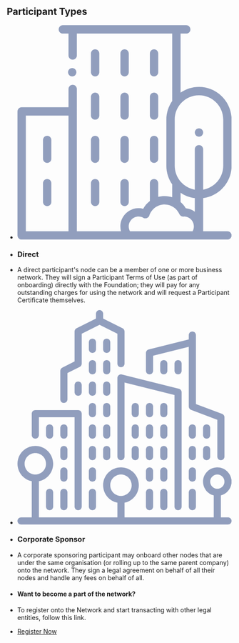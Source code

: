 ## Participant Types

<!-- Generator: Adobe Illustrator 19.0.0, SVG Export Plug-In . SVG Version: 6.00 Build 0)  -->

-   <svg version="1.1" id="Layer_1" xmlns="http://www.w3.org/2000/svg" xmlnsXlink="http://www.w3.org/1999/xlink" x="0px" y="0px"
    	 viewBox="-3738 2800.29 70 70" enable-background="new -3738 2800.29 70 70" xmlSpace="preserve">
    <g id="XMLID_1992_">
    <g id="XMLID_605_">
    <path id="XMLID_606_" fill="#919EBD" d="M-3712.616,2817.015c0.755,0,1.367-0.612,1.367-1.367v-6.106
    			c0-0.755-0.612-1.367-1.367-1.367c-0.755,0-1.367,0.612-1.367,1.367v6.107
    			C-3713.983,2816.403-3713.371,2817.015-3712.616,2817.015z"/>
    <path id="XMLID_639_" fill="#919EBD" d="M-3702.983,2817.015c0.755,0,1.367-0.612,1.367-1.367v-6.106
    			c0-0.755-0.612-1.367-1.367-1.367s-1.367,0.612-1.367,1.367v6.107C-3704.35,2816.403-3703.738,2817.015-3702.983,2817.015z"/>
    <path id="XMLID_640_" fill="#919EBD" d="M-3693.349,2817.015c0.755,0,1.367-0.612,1.367-1.367v-6.106
    			c0-0.755-0.612-1.367-1.367-1.367c-0.755,0-1.367,0.612-1.367,1.367v6.107
    			C-3694.717,2816.403-3694.104,2817.015-3693.349,2817.015z"/>
    <path id="XMLID_641_" fill="#919EBD" d="M-3713.983,2829.764c0,0.755,0.612,1.367,1.367,1.367c0.755,0,1.367-0.612,1.367-1.367
    			v-6.107c0-0.755-0.612-1.367-1.367-1.367c-0.755,0-1.367,0.612-1.367,1.367V2829.764z"/>
    <path id="XMLID_642_" fill="#919EBD" d="M-3704.35,2829.764c0,0.755,0.612,1.367,1.367,1.367s1.367-0.612,1.367-1.367v-6.107
    			c0-0.755-0.612-1.367-1.367-1.367s-1.367,0.612-1.367,1.367V2829.764L-3704.35,2829.764z"/>
    <path id="XMLID_758_" fill="#919EBD" d="M-3694.717,2829.764c0,0.755,0.612,1.367,1.367,1.367c0.755,0,1.367-0.612,1.367-1.367
    			v-6.107c0-0.755-0.612-1.367-1.367-1.367c-0.755,0-1.367,0.612-1.367,1.367V2829.764z"/>
    <path id="XMLID_1086_" fill="#919EBD" d="M-3713.983,2843.88c0,0.755,0.612,1.367,1.367,1.367c0.755,0,1.367-0.612,1.367-1.367
    			v-6.107c0-0.755-0.612-1.367-1.367-1.367c-0.755,0-1.367,0.612-1.367,1.367V2843.88z"/>
    <path id="XMLID_1087_" fill="#919EBD" d="M-3704.35,2843.88c0,0.755,0.612,1.367,1.367,1.367s1.367-0.612,1.367-1.367v-6.107
    			c0-0.755-0.612-1.367-1.367-1.367s-1.367,0.612-1.367,1.367V2843.88L-3704.35,2843.88z"/>
    <path id="XMLID_1377_" fill="#919EBD" d="M-3694.717,2843.88c0,0.755,0.612,1.367,1.367,1.367c0.755,0,1.367-0.612,1.367-1.367
    			v-6.107c0-0.755-0.612-1.367-1.367-1.367c-0.755,0-1.367,0.612-1.367,1.367V2843.88z"/>
    <path id="XMLID_1693_" fill="#919EBD" d="M-3728.293,2836.406c-0.755,0-1.367,0.612-1.367,1.367v6.107
    			c0,0.755,0.612,1.367,1.367,1.367s1.367-0.612,1.367-1.367v-6.107C-3726.926,2837.018-3727.538,2836.406-3728.293,2836.406z"/>
    <path id="XMLID_1708_" fill="#919EBD" d="M-3728.293,2850.522c-0.755,0-1.367,0.612-1.367,1.367v6.107
    			c0,0.755,0.612,1.367,1.367,1.367s1.367-0.612,1.367-1.367v-6.107C-3726.926,2851.134-3727.538,2850.522-3728.293,2850.522z"/>
    <path id="XMLID_1712_" fill="#919EBD" d="M-3713.983,2857.996c0,0.755,0.612,1.367,1.367,1.367c0.755,0,1.367-0.612,1.367-1.367
    			v-6.107c0-0.755-0.612-1.367-1.367-1.367c-0.755,0-1.367,0.612-1.367,1.367V2857.996z"/>
    <path id="XMLID_1713_" fill="#919EBD" d="M-3704.35,2857.996c0,0.755,0.612,1.367,1.367,1.367s1.367-0.612,1.367-1.367v-6.107
    			c0-0.755-0.612-1.367-1.367-1.367s-1.367,0.612-1.367,1.367V2857.996L-3704.35,2857.996z"/>
    <path id="XMLID_1717_" fill="#919EBD" d="M-3678.664,2836.683c0.36,0,0.712-0.146,0.967-0.401s0.401-0.607,0.401-0.967
    			c0-0.361-0.146-0.712-0.401-0.967c-0.254-0.254-0.606-0.401-0.967-0.401c-0.36,0-0.712,0.146-0.967,0.401
    			c-0.254,0.254-0.401,0.607-0.401,0.967c0,0.359,0.146,0.712,0.401,0.967S-3679.024,2836.683-3678.664,2836.683z"/>
    <path id="XMLID_1755_" fill="#919EBD" d="M-3668,2846.183v-15.076c0-5.88-4.784-10.664-10.664-10.664
    			c-2.23,0-4.302,0.689-6.016,1.865v-19.283h1.846c0.755,0,1.367-0.612,1.367-1.367s-0.612-1.367-1.367-1.367h-3.213h-33.906h-3.213
    			c-0.755,0-1.367,0.612-1.367,1.367s0.612,1.367,1.367,1.367h1.846v7.155c0,0.755,0.612,1.367,1.367,1.367s1.367-0.612,1.367-1.367
    			v-7.155h31.172v21.738c0,0.079,0.008,0.155,0.021,0.23c-1.217,1.733-1.935,3.841-1.935,6.115v15.076
    			c0,2.261,0.709,4.358,1.914,6.085v4.197c-0.787-0.257-1.62-0.394-2.476-0.394c-0.72,0-1.421,0.096-2.092,0.277v-4.459
    			c0-0.755-0.612-1.367-1.367-1.367c-0.755,0-1.367,0.612-1.367,1.367v5.799c-0.892,0.675-1.644,1.537-2.192,2.543
    			c-0.492-0.129-1-0.196-1.511-0.196c-3.279,0-5.947,2.668-5.947,5.947c0,0.534,0.073,1.063,0.213,1.572h-14.432v-46.439
    			c0-0.755-0.612-1.367-1.367-1.367s-1.367,0.612-1.367,1.367v5.97h-15.312c-0.755,0-1.367,0.612-1.367,1.367v40.469
    			c0,0.755,0.612,1.367,1.367,1.367h67.266c0.755,0,1.367-0.612,1.367-1.367s-0.612-1.367-1.367-1.367h-7.93v-10.799
    			C-3672.06,2856.083-3668,2851.6-3668,2846.183z M-3735.266,2829.821h13.945v37.734h-13.945V2829.821z M-3678.664,2823.177
    			c4.372,0,7.93,3.557,7.93,7.93v15.076c0,3.906-2.84,7.159-6.562,7.809v-13.208c0-0.755-0.612-1.367-1.367-1.367
    			s-1.367,0.612-1.367,1.367v13.208c-3.723-0.65-6.562-3.903-6.562-7.809v-15.076
    			C-3686.594,2826.735-3683.036,2823.177-3678.664,2823.177z M-3684.68,2854.983c1.357,0.931,2.94,1.554,4.648,1.774v4.432
    			c-0.839-0.616-1.844-1.02-2.936-1.125c-0.456-0.788-1.038-1.481-1.712-2.061V2854.983z M-3686.047,2867.556h-15.174
    			c-0.268-0.477-0.412-1.019-0.412-1.572c0-1.771,1.441-3.213,3.213-3.213c0.549,0,1.09,0.141,1.566,0.408
    			c0.356,0.199,0.783,0.229,1.163,0.082c0.38-0.147,0.675-0.458,0.803-0.845c0.714-2.159,2.722-3.61,4.997-3.61
    			c2.09,0,3.983,1.238,4.823,3.155c0.23,0.524,0.761,0.849,1.334,0.816c0.063-0.004,0.126-0.006,0.189-0.006
    			c1.771,0,3.213,1.441,3.213,3.213c0,0.553-0.144,1.095-0.412,1.572H-3686.047z"/>
    <path id="XMLID_1787_" fill="#919EBD" d="M-3720.108,2817.015c0.36,0,0.712-0.145,0.967-0.401
    			c0.254-0.254,0.401-0.607,0.401-0.967s-0.146-0.711-0.401-0.967c-0.254-0.254-0.607-0.401-0.967-0.401s-0.712,0.146-0.967,0.401
    			c-0.254,0.254-0.401,0.607-0.401,0.967s0.146,0.712,0.401,0.967C-3720.82,2816.87-3720.467,2817.015-3720.108,2817.015z"/>
    </g>
    </g>
    </svg>

-   ### Direct

-   A direct participant's node can be a member of one or more business network. They will sign a Participant Terms of Use (as part of onboarding) directly with the Foundation; they will pay for any outstanding charges for using the network and will request a Participant Certificate themselves.

<!-- Generator: Adobe Illustrator 19.0.0, SVG Export Plug-In . SVG Version: 6.00 Build 0)  -->

-   <svg version="1.1" id="Layer_1" xmlns="http://www.w3.org/2000/svg" xmlnsXlink="http://www.w3.org/1999/xlink" x="0px" y="0px"
    	 viewBox="-3745.5 2792.79 85 85" enable-background="new -3745.5 2792.79 85 85" xmlSpace="preserve">
    <g>
    <g>
    <g>
    <path fill="#919EBD" d="M-3691.667,2848.04c0-0.782-0.635-1.417-1.417-1.417s-1.417,0.635-1.417,1.417v2.833
    				c0,0.782,0.635,1.417,1.417,1.417s1.417-0.635,1.417-1.417V2848.04z"/>
    <path fill="#919EBD" d="M-3693.083,2863.624c-0.782,0-1.417,0.635-1.417,1.417v5.667c0,0.782,0.635,1.417,1.417,1.417
    				c0.782,0,1.417-0.635,1.417-1.417v-5.667C-3691.667,2864.258-3692.301,2863.624-3693.083,2863.624z"/>
    <path fill="#919EBD" d="M-3686,2831.04c0-0.782-0.635-1.417-1.417-1.417c-0.782,0-1.417,0.635-1.417,1.417v2.833
    				c0,0.782,0.635,1.417,1.417,1.417c0.782,0,1.417-0.635,1.417-1.417V2831.04z"/>
    <path fill="#919EBD" d="M-3691.667,2839.54c0-0.782-0.635-1.417-1.417-1.417s-1.417,0.635-1.417,1.417v2.833
    				c0,0.782,0.635,1.417,1.417,1.417s1.417-0.635,1.417-1.417V2839.54z"/>
    <path fill="#919EBD" d="M-3691.667,2856.54c0-0.782-0.635-1.417-1.417-1.417s-1.417,0.635-1.417,1.417v2.833
    				c0,0.782,0.635,1.417,1.417,1.417c0.782,0,1.417-0.635,1.417-1.417L-3691.667,2856.54L-3691.667,2856.54z"/>
    <path fill="#919EBD" d="M-3686,2839.54c0-0.782-0.635-1.417-1.417-1.417c-0.782,0-1.417,0.635-1.417,1.417v2.833
    				c0,0.782,0.635,1.417,1.417,1.417c0.782,0,1.417-0.635,1.417-1.417V2839.54z"/>
    <path fill="#919EBD" d="M-3697.333,2831.04c0-0.782-0.635-1.417-1.417-1.417s-1.417,0.635-1.417,1.417v2.833
    				c0,0.782,0.635,1.417,1.417,1.417s1.417-0.635,1.417-1.417V2831.04z"/>
    <path fill="#919EBD" d="M-3691.667,2831.04c0-0.782-0.635-1.417-1.417-1.417s-1.417,0.635-1.417,1.417v2.833
    				c0,0.782,0.635,1.417,1.417,1.417s1.417-0.635,1.417-1.417V2831.04z"/>
    <path fill="#919EBD" d="M-3686,2816.874v-2.833c0-0.782-0.635-1.417-1.417-1.417c-0.782,0-1.417,0.635-1.417,1.417v2.833
    				c0,0.782,0.635,1.417,1.417,1.417C-3686.635,2818.29-3686,2817.655-3686,2816.874z"/>
    <path fill="#919EBD" d="M-3697.333,2839.54c0-0.782-0.635-1.417-1.417-1.417s-1.417,0.635-1.417,1.417v2.833
    				c0,0.782,0.635,1.417,1.417,1.417s1.417-0.635,1.417-1.417V2839.54z"/>
    <path fill="#919EBD" d="M-3680.333,2814.04c0-0.782-0.635-1.417-1.417-1.417s-1.417,0.635-1.417,1.417v2.833
    				c0,0.782,0.635,1.417,1.417,1.417s1.417-0.635,1.417-1.417V2814.04z"/>
    <path fill="#919EBD" d="M-3698.75,2846.624c-0.782,0-1.417,0.635-1.417,1.417v2.833c0,0.782,0.635,1.417,1.417,1.417
    				s1.417-0.635,1.417-1.417v-2.833C-3697.333,2847.258-3697.968,2846.624-3698.75,2846.624z"/>
    <path fill="#919EBD" d="M-3674.667,2856.54c0-0.782-0.635-1.417-1.417-1.417s-1.417,0.635-1.417,1.417v2.833
    				c0,0.782,0.635,1.417,1.417,1.417c0.782,0,1.417-0.635,1.417-1.417L-3674.667,2856.54L-3674.667,2856.54z"/>
    <path fill="#919EBD" d="M-3676.083,2863.624c-0.782,0-1.417,0.635-1.417,1.417v5.667c0,0.782,0.635,1.417,1.417,1.417
    				c0.782,0,1.417-0.635,1.417-1.417v-5.667C-3674.667,2864.258-3675.301,2863.624-3676.083,2863.624z"/>
    <path fill="#919EBD" d="M-3670.417,2846.624c-0.782,0-1.417,0.635-1.417,1.417v2.833c0,0.782,0.635,1.417,1.417,1.417
    				c0.782,0,1.417-0.635,1.417-1.417v-2.833C-3669,2847.258-3669.635,2846.624-3670.417,2846.624z"/>
    <path fill="#919EBD" d="M-3693.083,2818.29c0.782,0,1.417-0.635,1.417-1.417v-5.977l14.167-3.542v23.685
    				c0,0.591,0.367,1.119,0.919,1.327l10.414,3.905v14.602c0,0.782,0.635,1.417,1.417,1.417s1.417-0.635,1.417-1.417v-15.583
    				c0-0.591-0.367-1.119-0.919-1.327l-10.414-3.905v-27.352c0-0.782-0.635-1.417-1.417-1.417c-0.782,0-1.417,0.635-1.417,1.417
    				v1.727l-15.927,3.982c-0.63,0.157-1.073,0.724-1.073,1.374v7.083C-3694.5,2817.655-3693.865,2818.29-3693.083,2818.29z"/>
    <path fill="#919EBD" d="M-3669,2839.54c0-0.782-0.635-1.417-1.417-1.417c-0.782,0-1.417,0.635-1.417,1.417v2.833
    				c0,0.782,0.635,1.417,1.417,1.417c0.782,0,1.417-0.635,1.417-1.417V2839.54z"/>
    <path fill="#919EBD" d="M-3674.667,2839.54c0-0.782-0.635-1.417-1.417-1.417s-1.417,0.635-1.417,1.417v2.833
    				c0,0.782,0.635,1.417,1.417,1.417s1.417-0.635,1.417-1.417V2839.54z"/>
    <path fill="#919EBD" d="M-3686,2856.54c0-0.782-0.635-1.417-1.417-1.417c-0.782,0-1.417,0.635-1.417,1.417v2.833
    				c0,0.782,0.635,1.417,1.417,1.417c0.782,0,1.417-0.635,1.417-1.417V2856.54z"/>
    <path fill="#919EBD" d="M-3674.667,2848.04c0-0.782-0.635-1.417-1.417-1.417s-1.417,0.635-1.417,1.417v2.833
    				c0,0.782,0.635,1.417,1.417,1.417s1.417-0.635,1.417-1.417V2848.04z"/>
    <path fill="#919EBD" d="M-3687.417,2863.624c-0.782,0-1.417,0.635-1.417,1.417v5.667c0,0.782,0.635,1.417,1.417,1.417
    				c0.782,0,1.417-0.635,1.417-1.417v-5.667C-3686,2864.258-3686.635,2863.624-3687.417,2863.624z"/>
    <path fill="#919EBD" d="M-3686,2848.04c0-0.782-0.635-1.417-1.417-1.417c-0.782,0-1.417,0.635-1.417,1.417v2.833
    				c0,0.782,0.635,1.417,1.417,1.417c0.782,0,1.417-0.635,1.417-1.417V2848.04z"/>
    <path fill="#919EBD" d="M-3681.75,2872.124c0.782,0,1.417-0.635,1.417-1.417v-45.333c0-0.65-0.443-1.217-1.072-1.374
    				l-22.667-5.667c-0.421-0.106-0.873-0.01-1.216,0.258c-0.344,0.268-0.545,0.68-0.545,1.116v31.167
    				c0,0.782,0.635,1.417,1.417,1.417s1.417-0.635,1.417-1.417v-29.352l19.833,4.958v44.227
    				C-3683.167,2871.489-3682.532,2872.124-3681.75,2872.124z"/>
    <path fill="#919EBD" d="M-3714.333,2822.54c0-0.782-0.635-1.417-1.417-1.417s-1.417,0.635-1.417,1.417v2.833
    				c0,0.782,0.635,1.417,1.417,1.417s1.417-0.635,1.417-1.417V2822.54z"/>
    <path fill="#919EBD" d="M-3714.333,2814.04c0-0.782-0.635-1.417-1.417-1.417s-1.417,0.635-1.417,1.417v2.833
    				c0,0.782,0.635,1.417,1.417,1.417s1.417-0.635,1.417-1.417V2814.04z"/>
    <path fill="#919EBD" d="M-3725.667,2856.54c0-0.782-0.635-1.417-1.417-1.417s-1.417,0.635-1.417,1.417v2.833
    				c0,0.782,0.635,1.417,1.417,1.417c0.782,0,1.417-0.635,1.417-1.417L-3725.667,2856.54L-3725.667,2856.54z"/>
    <path fill="#919EBD" d="M-3738.417,2843.79c0.782,0,1.417-0.635,1.417-1.417v-7.083h14.167v35.417
    				c0,0.782,0.635,1.417,1.417,1.417s1.417-0.635,1.417-1.417v-36.833c0-0.782-0.635-1.417-1.417-1.417h-17
    				c-0.782,0-1.417,0.635-1.417,1.417v8.5C-3739.833,2843.155-3739.199,2843.79-3738.417,2843.79z"/>
    <path fill="#919EBD" d="M-3722.833,2822.54v2.833c0,0.782,0.635,1.417,1.417,1.417s1.417-0.635,1.417-1.417v-2.833
    				c0-0.782-0.635-1.417-1.417-1.417S-3722.833,2821.758-3722.833,2822.54z"/>
    <path fill="#919EBD" d="M-3714.333,2805.54c0-0.782-0.635-1.417-1.417-1.417s-1.417,0.635-1.417,1.417v2.833
    				c0,0.782,0.635,1.417,1.417,1.417s1.417-0.635,1.417-1.417V2805.54z"/>
    <path fill="#919EBD" d="M-3727.083,2863.624c-0.782,0-1.417,0.635-1.417,1.417v5.667c0,0.782,0.635,1.417,1.417,1.417
    				c0.782,0,1.417-0.635,1.417-1.417v-5.667C-3725.667,2864.258-3726.301,2863.624-3727.083,2863.624z"/>
    <path fill="#919EBD" d="M-3661.917,2874.957h-2.833v-8.701c2.437-0.633,4.25-2.833,4.25-5.466c0-3.125-2.542-5.667-5.667-5.667
    				c-3.125,0-5.667,2.542-5.667,5.667c0,2.632,1.813,4.832,4.25,5.466v8.701H-3703v-5.81c3.229-0.659,5.667-3.519,5.667-6.94
    				c0-3.906-3.177-7.083-7.083-7.083s-7.083,3.177-7.083,7.083c0,3.421,2.438,6.282,5.667,6.94v5.81H-3737v-14.31
    				c3.229-0.659,5.667-3.519,5.667-6.94c0-3.906-3.177-7.083-7.083-7.083c-3.906,0-7.083,3.178-7.083,7.083
    				c0,3.421,2.438,6.282,5.667,6.94v14.31h-4.25c-0.782,0-1.417,0.635-1.417,1.417s0.635,1.417,1.417,1.417h82.167
    				c0.782,0,1.417-0.635,1.417-1.417C-3660.5,2875.592-3661.135,2874.957-3661.917,2874.957z M-3742.667,2853.707
    				c0-2.343,1.907-4.25,4.25-4.25c2.343,0,4.25,1.907,4.25,4.25c0,2.343-1.907,4.25-4.25,4.25
    				C-3740.76,2857.957-3742.667,2856.05-3742.667,2853.707z M-3708.667,2862.207c0-2.343,1.907-4.25,4.25-4.25
    				c2.343,0,4.25,1.907,4.25,4.25c0,2.343-1.907,4.25-4.25,4.25C-3706.76,2866.457-3708.667,2864.55-3708.667,2862.207z
    				 M-3669,2860.79c0-1.562,1.271-2.833,2.833-2.833c1.562,0,2.833,1.271,2.833,2.833c0,1.562-1.271,2.833-2.833,2.833
    				C-3667.729,2863.624-3669,2862.353-3669,2860.79z"/>
    <path fill="#919EBD" d="M-3734.167,2865.04v5.667c0,0.782,0.635,1.417,1.417,1.417s1.417-0.635,1.417-1.417v-5.667
    				c0-0.782-0.635-1.417-1.417-1.417S-3734.167,2864.258-3734.167,2865.04z"/>
    <path fill="#919EBD" d="M-3725.667,2839.54c0-0.782-0.635-1.417-1.417-1.417s-1.417,0.635-1.417,1.417v2.833
    				c0,0.782,0.635,1.417,1.417,1.417s1.417-0.635,1.417-1.417V2839.54z"/>
    <path fill="#919EBD" d="M-3725.667,2848.04c0-0.782-0.635-1.417-1.417-1.417s-1.417,0.635-1.417,1.417v2.833
    				c0,0.782,0.635,1.417,1.417,1.417s1.417-0.635,1.417-1.417V2848.04z"/>
    <path fill="#919EBD" d="M-3734.167,2839.54v2.833c0,0.782,0.635,1.417,1.417,1.417s1.417-0.635,1.417-1.417v-2.833
    				c0-0.782-0.635-1.417-1.417-1.417S-3734.167,2838.758-3734.167,2839.54z"/>
    <path fill="#919EBD" d="M-3714.333,2848.04c0-0.782-0.635-1.417-1.417-1.417s-1.417,0.635-1.417,1.417v2.833
    				c0,0.782,0.635,1.417,1.417,1.417s1.417-0.635,1.417-1.417V2848.04z"/>
    <path fill="#919EBD" d="M-3708.667,2831.04c0-0.782-0.635-1.417-1.417-1.417s-1.417,0.635-1.417,1.417v2.833
    				c0,0.782,0.635,1.417,1.417,1.417s1.417-0.635,1.417-1.417V2831.04z"/>
    <path fill="#919EBD" d="M-3708.667,2822.54c0-0.782-0.635-1.417-1.417-1.417s-1.417,0.635-1.417,1.417v2.833
    				c0,0.782,0.635,1.417,1.417,1.417s1.417-0.635,1.417-1.417V2822.54z"/>
    <path fill="#919EBD" d="M-3708.667,2839.54c0-0.782-0.635-1.417-1.417-1.417s-1.417,0.635-1.417,1.417v2.833
    				c0,0.782,0.635,1.417,1.417,1.417s1.417-0.635,1.417-1.417V2839.54z"/>
    <path fill="#919EBD" d="M-3710.083,2846.624c-0.782,0-1.417,0.635-1.417,1.417v2.833c0,0.782,0.635,1.417,1.417,1.417
    				c0.782,0,1.417-0.635,1.417-1.417v-2.833C-3708.667,2847.258-3709.301,2846.624-3710.083,2846.624z"/>
    <path fill="#919EBD" d="M-3708.667,2814.04c0-0.782-0.635-1.417-1.417-1.417s-1.417,0.635-1.417,1.417v2.833
    				c0,0.782,0.635,1.417,1.417,1.417s1.417-0.635,1.417-1.417V2814.04z"/>
    <path fill="#919EBD" d="M-3714.333,2856.54c0-0.782-0.635-1.417-1.417-1.417s-1.417,0.635-1.417,1.417v2.833
    				c0,0.782,0.635,1.417,1.417,1.417s1.417-0.635,1.417-1.417V2856.54z"/>
    <path fill="#919EBD" d="M-3727.083,2829.624c0.782,0,1.417-0.635,1.417-1.417v-10.458l4.883-2.441
    				c0.48-0.241,0.783-0.731,0.783-1.268v-11.875l7.083-3.542l7.083,3.542v11.875c0,0.782,0.635,1.417,1.417,1.417
    				s1.417-0.635,1.417-1.417v-12.75c0-0.537-0.303-1.027-0.783-1.268l-7.717-3.858v-1.958c0-0.782-0.635-1.417-1.417-1.417
    				c-0.782,0-1.417,0.635-1.417,1.417v1.958l-7.717,3.857c-0.48,0.241-0.783,0.731-0.783,1.268v11.875l-4.883,2.441
    				c-0.48,0.241-0.783,0.731-0.783,1.268v11.333C-3728.5,2828.989-3727.865,2829.624-3727.083,2829.624z"/>
    <path fill="#919EBD" d="M-3714.333,2839.54c0-0.782-0.635-1.417-1.417-1.417s-1.417,0.635-1.417,1.417v2.833
    				c0,0.782,0.635,1.417,1.417,1.417s1.417-0.635,1.417-1.417V2839.54z"/>
    <path fill="#919EBD" d="M-3715.75,2863.624c-0.782,0-1.417,0.635-1.417,1.417v5.667c0,0.782,0.635,1.417,1.417,1.417
    				s1.417-0.635,1.417-1.417v-5.667C-3714.333,2864.258-3714.968,2863.624-3715.75,2863.624z"/>
    <path fill="#919EBD" d="M-3708.667,2805.54c0-0.782-0.635-1.417-1.417-1.417s-1.417,0.635-1.417,1.417v2.833
    				c0,0.782,0.635,1.417,1.417,1.417s1.417-0.635,1.417-1.417V2805.54z"/>
    <path fill="#919EBD" d="M-3714.333,2831.04c0-0.782-0.635-1.417-1.417-1.417s-1.417,0.635-1.417,1.417v2.833
    				c0,0.782,0.635,1.417,1.417,1.417s1.417-0.635,1.417-1.417V2831.04z"/>
    </g>
    </g>
    </g>
    </svg>

-   ### Corporate Sponsor

-   A corporate sponsoring participant may onboard other nodes that are under the same organisation (or rolling up to the same parent company) onto the network. They sign a legal agreement on behalf of all their nodes and handle any fees on behalf of all.

<!-- Box  -->

-   #### Want to become a part of the network?

-   To register onto the Network and start transacting with other legal entities, follow this link.

-   [Register Now](/corda_network/register)
